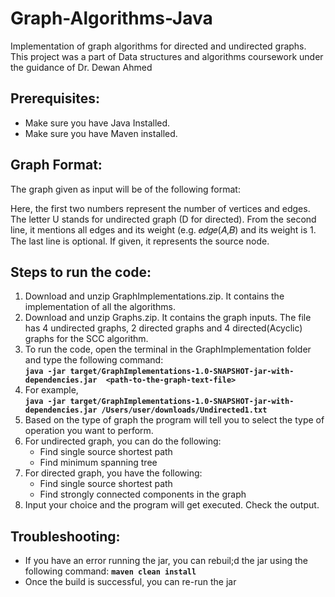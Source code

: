 # Graph-Algorithms-Java
Implementation of graph algorithms for directed and undirected graphs. This project was a part of Data structures and algorithms coursework under the guidance of Dr. Dewan Ahmed

## Prerequisites:
* Make sure you have Java Installed.
* Make sure you have Maven installed.

## Graph Format:
The graph given as input will be of the following format:


Here, the first two numbers represent the number of vertices and edges. The letter U stands for undirected graph (D for directed). 
From the second line, it mentions all edges and its weight (e.g. 𝑒𝑑𝑔𝑒(𝐴,𝐵) and its weight is 1. 
The last line is optional. If given, it represents the source node.

## Steps to run the code:
1. Download and unzip GraphImplementations.zip. It contains the implementation of all the algorithms.
2. Download and unzip Graphs.zip. It contains the graph inputs. The file has 4 undirected graphs, 2 directed graphs and 4 directed(Acyclic) graphs for the SCC algorithm.
3. To run the code, open the terminal in the GraphImplementation folder and type the following command:<br />
**```java -jar target/GraphImplementations-1.0-SNAPSHOT-jar-with-dependencies.jar  <path-to-the-graph-text-file>```**
4. For example,<br />
**```java -jar target/GraphImplementations-1.0-SNAPSHOT-jar-with-dependencies.jar /Users/user/downloads/Undirected1.txt```**
5. Based on the type of graph the program will tell you to select the type of operation you want to perform.
6. For undirected graph, you can do the following:
   * Find single source shortest path
   * Find minimum spanning tree
7. For directed graph, you have the following:
   * Find single source shortest path
   * Find strongly connected components in the graph
8. Input your choice and the program will get executed. Check the output.

## Troubleshooting:
* If you have an error running the jar, you can rebuil;d the jar using the following command: **```maven clean install```**
* Once the build is successful, you can re-run the jar

